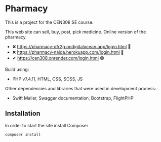 # Pharmacy

This is a project for the CEN308 SE course.

This web site can sell, buy, post, pick medicine.
Online version of the pharmacy.

- ❌ https://pharmacy-dfr2g.ondigitalocean.app/login.html 🔴
- ❌ https://pharmacy-naida.herokuapp.com/login.html 🔴
- ✔ https://cen308.onrender.com/login.html 🟢

Build using:

- PHP v7.4.11, HTML, CSS, SCSS, JS

Other dependencies and libraries that were used in development process:

- Swift Mailer, Swagger documentation, Bootstrap, FlightPHP

## Installation

In order to start the site install Composer

```bash
composer install
```
